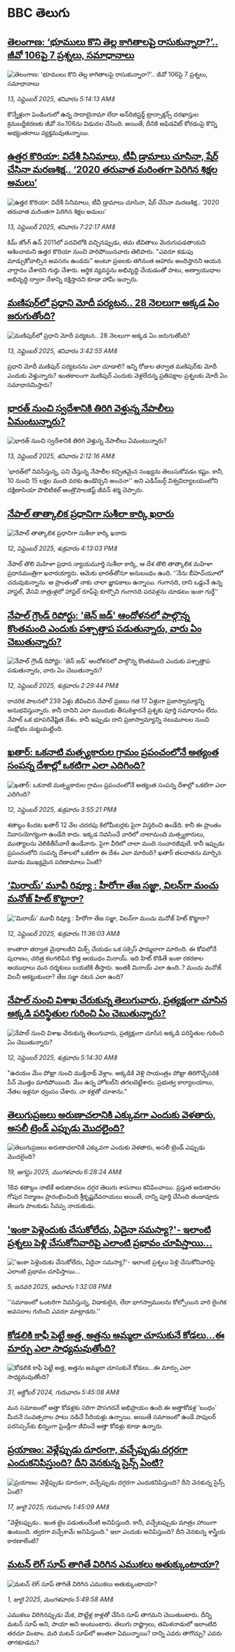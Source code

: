 # BBC తెలుగు## [తెలంగాణ: ‘భూములు కొని తెల్ల కాగితాలపై రాసుకున్నారా?’..  జీవో 106పై 7 ప్రశ్నలు, సమాధానాలు](https://www.bbc.com/telugu/articles/ckg212v1q9jo?at_medium=RSS&at_campaign=rss?at_campaign=githubrss)![తెలంగాణ: ‘భూములు కొని తెల్ల కాగితాలపై రాసుకున్నారా?’..  జీవో 106పై 7 ప్రశ్నలు, సమాధానాలు](https://ichef.bbci.co.uk/ace/ws/240/cpsprodpb/767d/live/94f91aa0-8ff8-11f0-84c8-99de564f0440.jpg)_13, సెప్టెంబర్ 2025, శనివారం 5:14:13 AMకి_కొన్నేళ్లుగా పెండింగులో ఉన్న సాదాబైనామా లేదా అన్‌రిజిస్టర్డ్ ట్రాన్సాక్షన్స్ దరఖాస్తుల క్రమబద్దీకరణకు జీవో నం.106ను విడుదల చేసింది. అయితే, దీనికి అఫిడవిట్ కోరడంపై కొన్ని అభ్యంతరాలు వ్యక్తమవుతున్నాయి.## [ఉత్తర కొరియా: విదేశీ సినిమాలు, టీవీ డ్రామాలు చూసినా, షేర్ చేసినా మరణశిక్ష.. ‘2020 తరువాత మరింతగా పెరిగిన శిక్షల అమలు’](https://www.bbc.com/telugu/articles/c1dq4y9w1rpo?at_medium=RSS&at_campaign=rss?at_campaign=githubrss)![ఉత్తర కొరియా: విదేశీ సినిమాలు, టీవీ డ్రామాలు చూసినా, షేర్ చేసినా మరణశిక్ష.. ‘2020 తరువాత మరింతగా పెరిగిన శిక్షల అమలు’](https://ichef.bbci.co.uk/ace/ws/240/cpsprodpb/9126/live/fbceadb0-9068-11f0-8b1a-d1f9768b2661.jpg)_13, సెప్టెంబర్ 2025, శనివారం 7:22:17 AMకి_కిమ్ జోంగ్ ఉన్ 2011లో పదవిలోకి వచ్చినప్పుడు, తమ జీవితాలు మెరుగుపడతాయని ఆశించామని ఉత్తర కొరియా నుంచి పారిపోయినవారు తెలిపారు. "ఎవరూ కడుపు మాడ్చుకోవాల్సిన అవసరం ఉండదు" అంటూ ప్రజలకు తగినంత ఆహారం అందిస్తానని ఆయన వాగ్దానం చేశారని గుర్తు చేశారు. ఆర్థిక వ్యవస్థను అభివృద్ధి చేయడంతో పాటు, అణ్వాయుధాల అభివృద్ధి ద్వారా దేశాన్ని రక్షిస్తానని కూడా హామీ ఇచ్చారు.## [మణిపుర్‌లో ప్రధాని మోదీ పర్యటన.. 28 నెలలుగా అక్కడ ఏం జరుగుతోంది?](https://www.bbc.com/telugu/articles/crmej1g311eo?at_medium=RSS&at_campaign=rss?at_campaign=githubrss)![మణిపుర్‌లో ప్రధాని మోదీ పర్యటన.. 28 నెలలుగా అక్కడ ఏం జరుగుతోంది?](https://ichef.bbci.co.uk/ace/ws/240/cpsprodpb/21cd/live/a20f83e0-904e-11f0-9e98-4bec664a236e.jpg)_13, సెప్టెంబర్ 2025, శనివారం 3:42:55 AMకి_ప్రధాని మోదీ మణిపుర్ పర్యటనను ఎలా  చూడాలి? ఇన్ని రోజుల తర్వాత మణిపుర్‌కు మోదీ ఎందుకు వెళ్తున్నారు?  ఇంతకాలంగా మణిపుర్ ఎందుకు వెళ్లలేదన్న ప్రతిపక్షాల ప్రశ్నలకు మోదీ ఏం సమాధానమిస్తారు?## [భారత్ నుంచి స్వదేశానికి తిరిగి వెళ్తున్న నేపాలీలు ఏమంటున్నారు?](https://www.bbc.com/telugu/articles/czrpn6zxermo?at_medium=RSS&at_campaign=rss?at_campaign=githubrss)![భారత్ నుంచి స్వదేశానికి తిరిగి వెళ్తున్న నేపాలీలు ఏమంటున్నారు?](https://ichef.bbci.co.uk/ace/ws/240/cpsprodpb/e001/live/2018be10-8ff4-11f0-84c8-99de564f0440.jpg)_13, సెప్టెంబర్ 2025, శనివారం 2:12:16 AMకి_‘భారత్‌లో నివసిస్తున్న, పని చేస్తున్న నేపాలీల కచ్చితమైన సంఖ్యను తెలుసుకోవడం కష్టం. కానీ, 10 నుంచి 15 లక్షల మంది వరకు ఉండొచ్చని అంచనా'' అని ఎడిన్‌బర్గ్ విశ్వవిద్యాలయంలోని దక్షిణాసియా పొలిటికల్ ఆంత్రొపాలజిస్ట్ జీవన్ శర్మ చెప్పారు.## [నేపాల్ తాత్కాలిక ప్రధానిగా సుశీలా కార్కి ఖరారు ](https://www.bbc.com/telugu/articles/cp8wk1np2g1o?at_medium=RSS&at_campaign=rss?at_campaign=githubrss)![నేపాల్ తాత్కాలిక ప్రధానిగా సుశీలా కార్కి ఖరారు ](https://ichef.bbci.co.uk/ace/ws/240/cpsprodpb/8375/live/48fbe250-8ff2-11f0-8332-751a4708aae2.png)_12, సెప్టెంబర్ 2025, శుక్రవారం 4:13:03 PMకి_నేపాల్ తొలి మహిళా ప్రధాన న్యాయమూర్తి  సుశీలా కార్కి,  ఆ దేశ తొలి తాత్కాలిక మహిళా ప్రధానమంత్రిగా ఖరారయ్యారు. ఆమెకు భారత్‌తోనూ అనుబంధం  ఉంది. ‘‘నేను బీహెచ్‌యూలో చదువుకున్నాను. ఆ ప్రాంతంతో నాకు చాలా జ్ఞాపకాలు ఉన్నాయి. గంగానది, దాని ఒడ్డునే ఉన్న హాస్టల్, వేసవి రాత్రుళ్లలో హాస్టల్ రూఫ్‌పై కూర్చొని గంగానది పరవళ్లను చూడటం ఇంకా గుర్తే’’## [నేపాల్ గ్రౌండ్ రిపోర్టు:  'జెన్ జడ్' ఆందోళనలో పాల్గొన్న కొంతమంది ఎందుకు పశ్చాత్తాప పడుతున్నారు, వారు ఏం చెబుతున్నారు? ](https://www.bbc.com/telugu/articles/cgj15gwjw18o?at_medium=RSS&at_campaign=rss?at_campaign=githubrss)![నేపాల్ గ్రౌండ్ రిపోర్టు:  'జెన్ జడ్' ఆందోళనలో పాల్గొన్న కొంతమంది ఎందుకు పశ్చాత్తాప పడుతున్నారు, వారు ఏం చెబుతున్నారు? ](https://ichef.bbci.co.uk/ace/ws/240/cpsprodpb/1fd1/live/28524820-8fe1-11f0-9cf6-cbf3e73ce2b9.jpg)_12, సెప్టెంబర్ 2025, శుక్రవారం 2:29:44 PMకి_రాచరిక పాలనలో 239 ఏళ్లు  జీవించిన నేపాల్ ప్రజలు  గత  17 ఏళ్లుగా  ప్రజాస్వామ్యాన్ని అనుభవిస్తున్నారు.  కానీ దానిని ఎలా ముందుకు తీసుకెళ్తారనే ప్రశ్నకు పూర్తి సమాధానం లేదు. నేపాల్ ఒక భూపరివేష్టిత దేశం.  కానీ ఇప్పుడు దాని ప్రజాస్వామ్యాన్ని నలుమూలల నుంచి సంక్షోభం చుట్టుమట్టింది.## [ఖతార్: ఒకనాటి మత్స్యకారుల గ్రామం ప్రపంచంలోనే అత్యంత సంపన్న దేశాల్లో ఒకటిగా ఎలా ఎదిగింది?](https://www.bbc.com/telugu/articles/cvgj148vyq9o?at_medium=RSS&at_campaign=rss?at_campaign=githubrss)![ఖతార్: ఒకనాటి మత్స్యకారుల గ్రామం ప్రపంచంలోనే అత్యంత సంపన్న దేశాల్లో ఒకటిగా ఎలా ఎదిగింది?](https://ichef.bbci.co.uk/ace/ws/240/cpsprodpb/7224/live/c64aace0-8fe9-11f0-9cf6-cbf3e73ce2b9.jpg)_12, సెప్టెంబర్ 2025, శుక్రవారం 3:55:21 PMకి_శతాబ్దం కిందట ఖతార్ 12 వేల చదరపు కిలోమీటర్లకు పైగా విస్తరించి ఉండేది. కానీ ఈ ప్రాంతం నివాసయోగ్యంగా ఉండేది కాదు. ఇక్కడ నివసించే వారిలో చాలామంది మత్స్యకారులు, ముత్యాలను వెలికితీసేవారే ఉండేవారు. పైగా వీరిలో  చాలా మంది సంచారజీవులే. కానీ ఇప్పుడు ప్రపంచంలోని సంపన్న దేశాలలో ఒకటిగా ఈ దేశం ఎలా మారింది? ఖతార్ తలరాతను మార్చిన మూడు ముఖ్యమైన పరిణామాలు ఏంటి?## [‘మిరాయ్’ మూవీ రివ్యూ : హీరోగా తేజ సజ్జా, విలన్‌గా మంచు మనోజ్ హిట్ కొట్టారా? ](https://www.bbc.com/telugu/articles/c1jzpx1133xo?at_medium=RSS&at_campaign=rss?at_campaign=githubrss)![‘మిరాయ్’ మూవీ రివ్యూ : హీరోగా తేజ సజ్జా, విలన్‌గా మంచు మనోజ్ హిట్ కొట్టారా? ](https://ichef.bbci.co.uk/ace/ws/240/cpsprodpb/79ad/live/d0efaf20-8fca-11f0-8e71-9fb5a66334eb.jpg)_12, సెప్టెంబర్ 2025, శుక్రవారం 11:36:03 AMకి_కాంతారా త‌ర్వాత మైథాల‌జీని మిక్స్ చేయ‌డం ఒక స‌క్సెస్ ఫార్ములాగా మారింది. ఈ కోవలోనే పురాణం, చ‌రిత్ర క‌ల‌గలిపిన కొత్త ఆయుధం మిరాయ్. ఇది హిట్ కొడితే ఇంకా ర‌క‌ర‌కాల ఆయుధాలు మ‌న ద‌ర్శ‌కులు బ‌య‌టికి తీస్తారు. ఇంతకీ మిరాయ్ ఎలా ఉంది..? మంచు మనోజ్ విలనీ ఆకట్టుకుందా? తేజ సజ్జా నటన ఎలా ఉంది?## [నేపాల్ నుంచి విశాఖ చేరుకున్న తెలుగువారు, ప్రత్యక్షంగా చూసిన అక్కడి పరిస్థితుల గురించి ఏం చెబుతున్నారు? ](https://www.bbc.com/telugu/articles/cr4q2l5yg1vo?at_medium=RSS&at_campaign=rss?at_campaign=githubrss)![నేపాల్ నుంచి విశాఖ చేరుకున్న తెలుగువారు, ప్రత్యక్షంగా చూసిన అక్కడి పరిస్థితుల గురించి ఏం చెబుతున్నారు? ](https://ichef.bbci.co.uk/ace/ws/240/cpsprodpb/ae8c/live/171a20a0-8f96-11f0-8aff-712b773d3144.jpg)_12, సెప్టెంబర్ 2025, శుక్రవారం 5:14:30 AMకి_"ఉదయం మేం పోఖ్రా నుంచి ముక్తినాథ్ వెళ్లాం. అక్కడికి వెళ్లి సాయంత్రం పోఖ్రా తిరిగొచ్చేసరికి సీన్ మొత్తం మారిపోయింది. మేం ఉన్న హోటల్‌ని తగలబెట్టేశారు. ప్రభుత్వ కార్యాలయాలు, నేతల ఇళ్లనూ ధ్వంసం చేశారు. నా కళ్లతో చూశాను."## [తెలుగుప్రజలు అరుణాచలానికి ఎక్కువగా ఎందుకు వెళతారు, అసలీ ట్రెండ్ ఎప్పుడు మొదలైంది? ](https://www.bbc.com/telugu/articles/c8jp32zrzxpo?at_medium=RSS&at_campaign=rss?at_campaign=githubrss)![తెలుగుప్రజలు అరుణాచలానికి ఎక్కువగా ఎందుకు వెళతారు, అసలీ ట్రెండ్ ఎప్పుడు మొదలైంది? ](https://ichef.bbci.co.uk/ace/ws/240/cpsprodpb/cf2d/live/01932bf0-7d85-11f0-98a0-956f61945264.jpg)_19, ఆగస్టు 2025, మంగళవారం 6:28:24 AMకి_18వ శతాబ్దం నాటికే అరుణాచలం దగ్గర తెలుగు శాసనాలు కనిపించాయి. ప్రస్తుత అరుణాచల గోపుర నిర్మాణం ప్రారంభించింది శ్రీకృష్ణదేవరాయలు అయితే, దాన్ని పూర్తి చేసింది తంజావూరు తెలుగు పాలకుడు సేవప్ప నాయకుడు.## ['ఇంకా పెళ్లెందుకు చేసుకోలేదు, ఏదైనా సమస్యా?'- ఇలాంటి ప్రశ్నలు పెళ్లి చేసుకోనివారిపై ఎలాంటి ప్రభావం చూపిస్తాయి... ](https://www.bbc.com/telugu/articles/cgq1w3lz7yyo?at_medium=RSS&at_campaign=rss?at_campaign=githubrss)!['ఇంకా పెళ్లెందుకు చేసుకోలేదు, ఏదైనా సమస్యా?'- ఇలాంటి ప్రశ్నలు పెళ్లి చేసుకోనివారిపై ఎలాంటి ప్రభావం చూపిస్తాయి... ](https://ichef.bbci.co.uk/ace/ws/240/cpsprodpb/f6de/live/72c94a60-cb3e-11ef-87df-d575b9a434a4.jpg)_5, జనవరి 2025, ఆదివారం 1:32:08 PMకి_''సమాజంలో ఒంటరిగా నివసిస్తున్న, విడాకులైన, లేదా భాగస్వాములను కోల్పోయిన వారి లైంగిక అవసరాల గురించి ఎవరూ మాట్లాడరు.''## [కోడలికి కాఫీ పెట్టే అత్త, అత్తను అమ్మలా చూసుకునే కోడలు...ఈ మార్పు ఎలా సాధ్యమవుతోంది?](https://www.bbc.com/telugu/articles/c1l41zl8el2o?at_medium=RSS&at_campaign=rss?at_campaign=githubrss)![కోడలికి కాఫీ పెట్టే అత్త, అత్తను అమ్మలా చూసుకునే కోడలు...ఈ మార్పు ఎలా సాధ్యమవుతోంది?](https://ichef.bbci.co.uk/ace/ws/240/cpsprodpb/2b61/live/9176a6d0-8b0e-11ef-a81b-b1eda9741da3.jpg)_31, అక్టోబర్ 2024, గురువారం 5:45:08 AMకి_మన సమాజంలో అత్తా కోడళ్లకు సరిగా పొసగదనే అభిప్రాయం ఉంది.ఈ అత్తాకోడళ్ల ‘బంధం’ మీదనే సంవత్సరాల పాటు నడిచే సీరియళ్లు ఉన్నాయి. అయితే సమాజంలో ఉండే పాపులర్ పరసెప్సన్‌కు భిన్నంగా ఫ్రెండ్లీగా జీవించే అత్తా కోడళ్లు కూడా ఉన్నారు.## [ప్రయాణం: వెళ్లేప్పుడు దూరంగా, వచ్చేప్పుడు దగ్గరగా ఎందుకనిపిస్తుంది? దీని వెనకున్న సైన్స్ ఏంటి?](https://www.bbc.com/telugu/articles/c0l4y727n1jo?at_medium=RSS&at_campaign=rss?at_campaign=githubrss)![ప్రయాణం: వెళ్లేప్పుడు దూరంగా, వచ్చేప్పుడు దగ్గరగా ఎందుకనిపిస్తుంది? దీని వెనకున్న సైన్స్ ఏంటి?](https://ichef.bbci.co.uk/ace/ws/240/cpsprodpb/054c/live/6957c010-62b0-11f0-8e78-11023c48a856.png)_17, జులై 2025, గురువారం 1:45:09 AMకి_"వెళ్లేటప్పుడు.. ఇంత టైం పడుతుందేంటి అనిపిస్తుంది. కానీ, వచ్చేటప్పుడు మాత్రం హాయిగా ఉంటుంది. త్వరగా వచ్చేశామే అనిపిస్తుంది." ఇలా ఎందుకు అనిపిస్తుంది? దీని వెనకున్న శాస్త్రీయ కారణాలేంటి?## [మటన్ లెగ్ సూప్ తాగితే విరిగిన ఎముకలు అతుక్కుంటాయా?](https://www.bbc.com/telugu/articles/c0l4g92j8kzo?at_medium=RSS&at_campaign=rss?at_campaign=githubrss)![మటన్ లెగ్ సూప్ తాగితే విరిగిన ఎముకలు అతుక్కుంటాయా?](https://ichef.bbci.co.uk/ace/ws/240/cpsprodpb/b31e/live/cce532c0-6d41-11f0-9462-bb509dc78127.jpg)_1, జులై 2025, మంగళవారం 5:49:58 AMకి_ఎముకలు విరిగినప్పుడు మేక, పొట్టేళ్ల కాళ్లతో చేసిన సూప్ తాగమని చెబుతుంటారు. దీన్ని మటన్ సూప్ అని, పాయా అని అంటుంటారు. తెలుగు రాష్ట్రాలు, తమిళనాడులో ఇలాంటిది తరచూ వింటాం. మరి మటన్ సూప్‌లో అంతలా ఏమున్నాయి? దాన్ని ఎవరు తాగొచ్చు? ఎవరు తాగకూడదు?